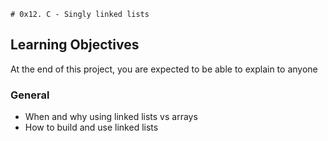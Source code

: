 	# 0x12. C - Singly linked lists

## Learning Objectives

At the end of this project, you are expected to be able to explain to anyone

### General

-   When and why using linked lists vs arrays
-   How to build and use linked lists